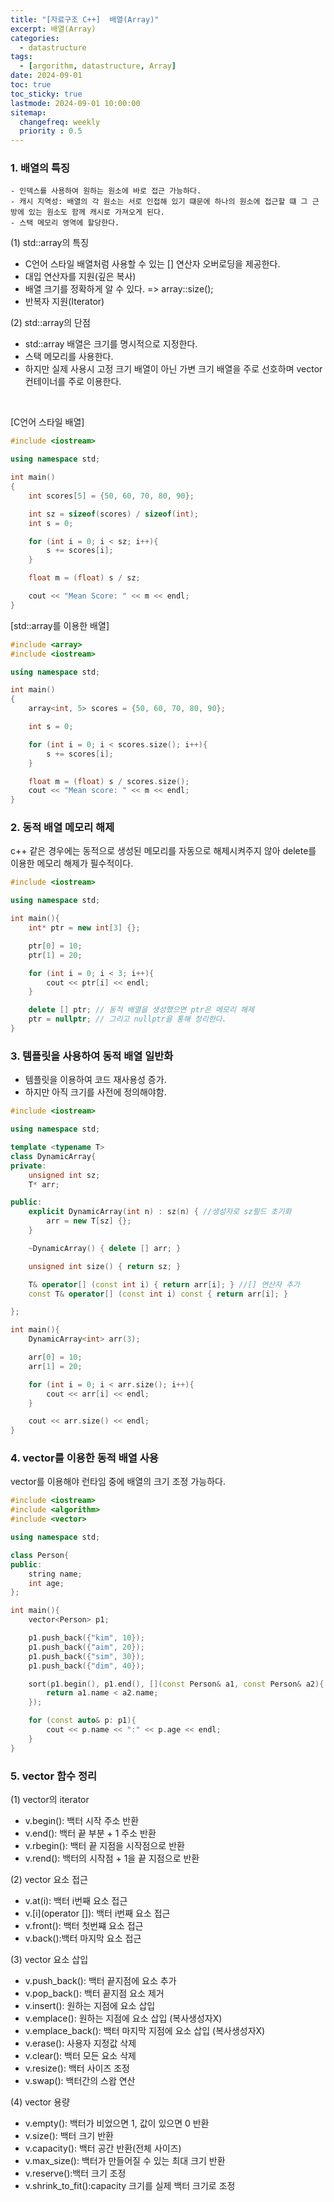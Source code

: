 ```yaml
---
title: "[자료구조 C++]  배열(Array)"
excerpt: 배열(Array)
categories: 
  - datastructure
tags:
  - [argorithm, datastructure, Array]
date: 2024-09-01
toc: true
toc_sticky: true
lastmode: 2024-09-01 10:00:00
sitemap:
  changefreq: weekly
  priority : 0.5
---
```


### 1. 배열의 특징
    - 인덱스를 사용하여 원하는 원소에 바로 접근 가능하다.
    - 캐시 지역성: 배열의 각 원소는 서로 인접해 있기 떄문에 하나의 원소에 접근할 떄 그 근방에 있는 원소도 함께 캐시로 가져오게 된다.
    - 스택 메모리 영역에 할당한다. 

(1) std::array의 특징
- C언어 스타일 배열처럼 사용할 수 있는 [] 연산자 오버로딩을 제공한다.
- 대입 연산자를 지원(깊은 복사)
- 배열 크기를 정확하게 알 수 있다. => array::size();
- 반복자 지원(Iterator) 

(2) std::array의 단점
- std::array 배열은 크기를 명시적으로 지정한다.
- 스택 메모리를 사용한다. 
- 하지만 실제 사용시 고정 크기 배열이 아닌 가변 크기 배열을 주로 선호하며 vector 컨테이너를 주로 이용한다.

</br>

[C언어 스타일 배열]
```cpp
#include <iostream>

using namespace std;

int main()
{
    int scores[5] = {50, 60, 70, 80, 90};

    int sz = sizeof(scores) / sizeof(int);
    int s = 0;

    for (int i = 0; i < sz; i++){
        s += scores[i];
    }

    float m = (float) s / sz;

    cout << "Mean Score: " << m << endl;
}
```



[std::array를 이용한 배열]

```cpp
#include <array>
#include <iostream>

using namespace std;

int main()
{
    array<int, 5> scores = {50, 60, 70, 80, 90};

    int s = 0;

    for (int i = 0; i < scores.size(); i++){
        s += scores[i];
    }

    float m = (float) s / scores.size();
    cout << "Mean score: " << m << endl;
}
```



### 2. 동적 배열 메모리 해제
c++ 같은 경우에는 동적으로 생성된 메모리를 자동으로 해제시켜주지 않아 delete를 이용한 메모리 해제가 필수적이다.

```cpp
#include <iostream>

using namespace std;

int main(){
    int* ptr = new int[3] {};

    ptr[0] = 10;
    ptr[1] = 20;

    for (int i = 0; i < 3; i++){
        cout << ptr[i] << endl;
    }

    delete [] ptr; // 동적 배열을 생성했으면 ptr은 메모리 해제
    ptr = nullptr; // 그리고 nullptr을 통해 정리한다.
}
```



### 3. 템플릿을 사용하여 동적 배열 일반화 
- 템플릿을 이용하여 코드 재사용성 증가.
- 하지만 아직 크기를 사전에 정의해야함.

```cpp
#include <iostream>

using namespace std;

template <typename T>
class DynamicArray{
private:
    unsigned int sz;
    T* arr;

public:
    explicit DynamicArray(int n) : sz(n) { //생성자로 sz필드 초기화
        arr = new T[sz] {};
    }

    ~DynamicArray() { delete [] arr; }

    unsigned int size() { return sz; }

    T& operator[] (const int i) { return arr[i]; } //[] 연산자 추가
    const T& operator[] (const int i) const { return arr[i]; }

};

int main(){
    DynamicArray<int> arr(3);

    arr[0] = 10;
    arr[1] = 20;

    for (int i = 0; i < arr.size(); i++){
        cout << arr[i] << endl;
    }

    cout << arr.size() << endl;
}
```

### 4. vector를 이용한 동적 배열 사용
vector를 이용해야 런타임 중에 배열의 크기 조정 가능하다.

```cpp
#include <iostream>
#include <algorithm>
#include <vector>

using namespace std;

class Person{
public:
    string name;
    int age;
};

int main(){
    vector<Person> p1;

    p1.push_back({"kim", 10});
    p1.push_back({"aim", 20});
    p1.push_back({"sim", 30});
    p1.push_back({"dim", 40});

    sort(p1.begin(), p1.end(), [](const Person& a1, const Person& a2){
        return a1.name < a2.name;
    });

    for (const auto& p: p1){
        cout << p.name << ":" << p.age << endl;
    }
}
```
### 5. vector 함수 정리

(1) vector의 iterator
- v.begin(): 백터 시작 주소 반환
- v.end(): 백터 끝 부분 + 1 주소 반환
- v.rbegin(): 백터 끝 지점을 시작점으로 반환
- v.rend(): 백터의 시작점 + 1을 끝 지점으로 반환

(2) vector 요소 접근
- v.at(i): 백터 i번째 요소 접근
- v.[i](operator []): 백터 i번째 요소 접근
- v.front(): 백터 첫번쨰 요소 접근
- v.back():백터 마지막 요소 접근

(3) vector 요소 삽입
- v.push_back(): 백터 끝지점에 요소 추가
- v.pop_back(): 백터 끝지점 요소 제거
- v.insert(): 원하는 지점에 요소 삽입
- v.emplace(): 원하는 지점에 요소 삽입 (복사생성자X)
- v.emplace_back(): 백터 마지막 지점에 요소 삽입 (복사생성자X)
- v.erase(): 사용자 지정값 삭제
- v.clear(): 백터 모든 요소 삭제
- v.resize(): 백터 사이즈 조정
- v.swap(): 백터간의 스왑 연산

(4) vector 용량
- v.empty(): 백터가 비었으면 1, 값이 있으면 0 반환
- v.size(): 백터 크기 반환
- v.capacity(): 백터 공간 반환(전체 사이즈)
- v.max_size(): 백터가 만들어질 수 있는 최대 크기 반환
- v.reserve():백터 크기 조정
- v.shrink_to_fit():capacity 크기를 실제 백터 크기로 조정